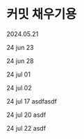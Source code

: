 # 커밋 채우기용

2024.05.21

24 jun 23

24 jun 28

24 jul 01

24 jul 02

24 jul 17 asdfasdf

24 jul 20 asdf

24 jul 22 asdf